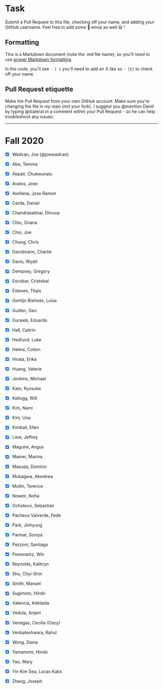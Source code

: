 # Task
Submit a Pull Request to this file, checking off your name, and adding your GitHub username. Feel free to add some :rocket: emoji as well :smiley: ! 

## Formatting
This is a Markdown document (note the .md file name), so you'll need to use [proper Markdown formatting](https://help.github.com/articles/basic-writing-and-formatting-syntax/#task-lists). 

In the code, you'll see `- [ ]` you'll need to add an X like so `- [X]` to check off your name.

## Pull Request etiquette
Make the Pull Request from your own GitHub account. Make sure you're changing the file in _my repo_ (not your fork). I suggest you @mention Daniil by typing @stalerat in a comment within your Pull Request - so he can help troubleshoot any issues.  

------------

# Fall 2020

- [X] Wadcan, Joe (@joewadcan)

- [X] Abe, Temma

- [X] Akpati, Chukwunalu

- [X] Avalos, Jose

- [X] Avellana, Jose Ramon

- [X] Cerda, Daniel

- [X] Chandrasekhar, Dhruva

- [X] Chiu, Oriana

- [X] Choi, Joe

- [X] Chung, Chris

- [X] Davidmann, Charlie

- [X] Davis, Wyatt

- [X] Dempsey, Gregory

- [X] Escobar, Cristobal

- [X] Esteves, Thais

- [X] Gontijo Bisinoto, Luisa

- [X] Guillen, Geo

- [X] Guraieb, Eduardo

- [X] Hall, Caitrin

- [X] Hedlund, Luke

- [X] Helms, Colton

- [X] Hirata, Erika

- [X] Huang, Valerie

- [X] Jenkins, Michael

- [X] Kato, Ryosuke

- [X] Kellogg, Will

- [X] Kim, Nami

- [X] Kim, Una

- [X] Kimball, Ellen

- [X] Liew, Jeffrey

- [X] Maguire, Angus

- [X] Mamer, Marina

- [X] Masuda, Dominic

- [X] Mubagwa, Akonkwa

- [X] Mullin, Terence

- [X] Noweir, Noha

- [X] Ochoteco, Sebastian

- [X] Pacheco Valverde, Fede

- [X] Park, Jinhyung

- [X] Parmar, Soniya

- [X] Pezzoni, Santiago

- [X] Pomerantz, Win

- [X] Reynolds, Kathryn

- [X] Shu, Chyi-Shin

- [X] Smith, Manuel

- [X] Sugimoto, Hiroki

- [X] Valencia, Adelaida

- [X] Vedula, Anjani

- [X] Venegas, Cecilia (Cecy)

- [X] Venkateshwara, Rahul

- [X] Wong, Diana

- [X] Yamamoto, Hiroki

- [X] Yao, Mary

- [X] Yin Kim Sea, Lucas Kabs

- [X] Zhang, Joseph

